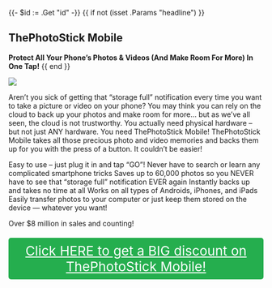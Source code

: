 {{- $id := .Get "id" -}}
{{ if not (isset .Params "headline") }}
## ThePhotoStick Mobile

**Protect All Your Phone’s Photos & Videos (And Make Room For More) In One Tap!**
{{ end }}

[![](/list/the-photo-stick-mobile-title.jpg)](https://t.gadgetadvisers.com/click/{{$id}})

Aren’t you sick of getting that “storage full” notification every time you want to take a picture or video on your phone? You may think you can rely on the cloud to back up your photos and make room for more… but as we’ve all seen, the cloud is not trustworthy. You actually need physical hardware – but not just ANY hardware. You need ThePhotoStick Mobile! ThePhotoStick Mobile takes all those precious photo and video memories and backs them up for you with the press of a button. It couldn’t be easier!

Easy to use – just plug it in and tap “GO”!
Never have to search or learn any complicated smartphone tricks
Saves up to 60,000 photos so you NEVER have to see that “storage full” notification EVER again
Instantly backs up and takes no time at all
Works on all types of Androids, iPhones, and iPads
Easily transfer photos to your computer or just keep them stored on the device — whatever you want!

Over $8 million in sales and counting!

<a href="(https://t.gadgetadvisers.com/click/{{$id}})" style="color: white;">
   <div style="text-align:center;background-color:#25ae4e;margin-bottom:20px;margin-top:20px;width: 100%;-webkit-border-radius: 5px;">
      <div style="color: white; padding: 10px;font-size: 26px;">
      Click HERE to get a BIG discount on ThePhotoStick Mobile!
      </div>
   </div>
</a>